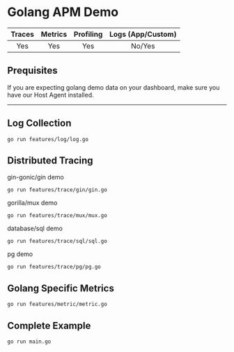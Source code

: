 # Golang APM Demo

|  Traces  |  Metrics  |  Profiling  |  Logs (App/Custom)  |
|:--------:|:---------:|:-----------:|:-------------------:|
|   Yes    |    Yes    |     Yes     |       No/Yes        |

## Prequisites

If you are expecting golang demo data on your dashboard, make sure you have our Host Agent installed.

---------------------

## Log Collection
```
go run features/log/log.go
```
## Distributed Tracing

gin-gonic/gin demo
```
go run features/trace/gin/gin.go
```

gorilla/mux demo
```
go run features/trace/mux/mux.go
```

database/sql demo
```
go run features/trace/sql/sql.go
```

pg demo
```
go run features/trace/pg/pg.go
```

## Golang Specific Metrics
```
go run features/metric/metric.go
```

## Complete Example
```
go run main.go
```


